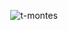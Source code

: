 <!--### Hi there 👋-->

<p align="center"><!-- Centrar la imagen, GitHub no permite insertar CSS en Markdown -->
  <img src="https://github-readme-stats.vercel.app/api/top-langs?username=t-montes&layout=compact" alt="t-montes">
</p>

<!--
**t-montes/t-montes** is a ✨ _special_ ✨ repository because its `README.md` (this file) appears on your GitHub profile.

Here are some ideas to get you started:

- 🔭 I’m currently working on ...
- 🌱 I’m currently learning ...
- 👯 I’m looking to collaborate on ...
- 🤔 I’m looking for help with ...
- 💬 Ask me about ...
- 📫 How to reach me: ...
- 😄 Pronouns: ...
- ⚡ Fun fact: ...
-->
